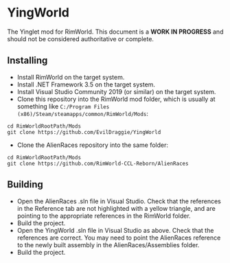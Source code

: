 # YingWorld
The Yinglet mod for RimWorld.
This document is a **WORK IN PROGRESS** and should not be considered authoritative or complete.

## Installing
- Install RimWorld on the target system.
- Install .NET Framework 3.5 on the target system.
- Install Visual Studio Community 2019 (or similar) on the target system.
- Clone this repository into the RimWorld mod folder, which is usually at something like `C:/Program Files (x86)/Steam/steamapps/common/RimWorld/Mods`:
````
cd RimWorldRootPath/Mods
git clone https://github.com/EvilDraggie/YingWorld
````
- Clone the AlienRaces repository into the same folder:
````
cd RimWorldRootPath/Mods
git clone https://github.com/RimWorld-CCL-Reborn/AlienRaces
````

## Building
- Open the AlienRaces .sln file in Visual Studio. Check that the references in the Reference tab are not highlighted with a yellow triangle, and are pointing to the appropriate references in the RimWorld folder.
- Build the project.
- Open the YingWorld .sln file in Visual Studio as above. Check that the references are correct. You may need to point the AlienRaces reference to the newly built assembly in the AlienRaces/Assemblies folder.
- Build the project.
